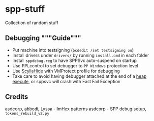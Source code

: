 # spp-stuff

Collection of random stuff

## Debugging """Guide"""

 - Put machine into testsigning (`bcdedit /set testsigning on`)
 - Install drivers under `drivers/` by running `install.cmd` in each folder
 - Install `sppdebug.reg` to have SPPSvc auto-suspend on startup
 - Use PPLcontrol to set debugger to `PP Windows` protection level
 - Use [ScyllaHide](https://github.com/x64dbg/ScyllaHide/releases/tag/v1.4) with VMProtect profile for debugging
 - Take care to avoid having debugger attached at the end of a [heap execute](https://github.com/WitherOrNot/warbird-docs/blob/main/WarbirdModern.md#heap-executes), or sppsvc will crash with Fast Fail Exception

## Credits

asdcorp, abbodi, Lyssa - ImHex patterns
asdcorp - SPP debug setup, `tokens_rebuild_v2.py`
